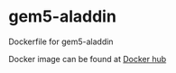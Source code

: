 # gem5-aladdin  
Dockerfile for gem5-aladdin  
  
Docker image can be found at [Docker hub](https://hub.docker.com/r/biswadipmaity/gem5-aladdin/)
